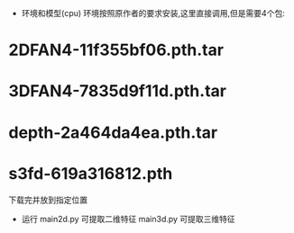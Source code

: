 * 环境和模型(cpu)
环境按照原作者的要求安装,这里直接调用,但是需要4个包:
# 2DFAN4-11f355bf06.pth.tar
# 3DFAN4-7835d9f11d.pth.tar
# depth-2a464da4ea.pth.tar
# s3fd-619a316812.pth
下载完并放到指定位置
* 运行
main2d.py 可提取二维特征
main3d.py 可提取三维特征
